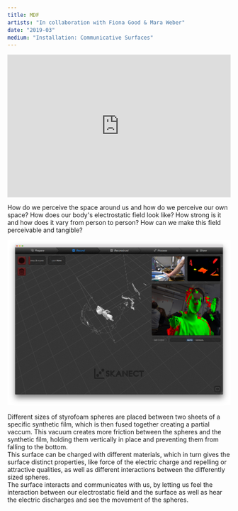 ```yaml
---
title: MDF
artists: "In collaboration with Fiona Good & Mara Weber"
date: "2019-03"
medium: "Installation: Communicative Surfaces"
---
```

<div class="full">

<div style="padding:56.25% 0 4vw 0;position:relative;">
<iframe src="https://player.vimeo.com/video/407462767?color=ff0000&title=0&byline=0&portrait=0" style="position:absolute;top:0;left:0;width:100%;height:100%;" frameborder="0" allow="autoplay; fullscreen" allowfullscreen></iframe></div><script src="https://player.vimeo.com/api/player.js"></script>

</div>

How do we perceive the space around us and how do we perceive our own space? How does our body's electrostatic field look like? How strong is it and how does it vary from person to person? How can we make this field perceivable and tangible?


<div class="full">

![](./mdf-4.png)

</div>
Different sizes of styrofoam spheres are placed between two sheets of a specific synthetic film, which is then fused together creating a partial vaccum. This vacuum creates more friction between the spheres and the synthetic film, holding them vertically in place and preventing them from falling to the bottom.
<br>
This surface can be charged with different materials, which in turn gives the surface distinct properties, like force of the electric charge and repelling or attractive qualities, as well as different interactions between the differently sized spheres.
<br>
The surface interacts and communicates with us, by letting us feel the interaction between our electrostatic field and the surface as well as hear the electric discharges and see the movement of the spheres.